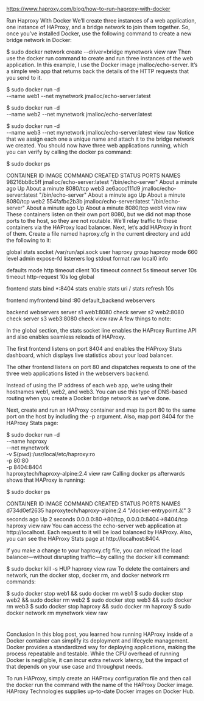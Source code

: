 https://www.haproxy.com/blog/how-to-run-haproxy-with-docker


Run Haproxy With Docker
We’ll create three instances of a web application, one instance of HAProxy, and a bridge network to join them together. So, once you’ve installed Docker, use the following command to create a new bridge network in Docker:

$ sudo docker network create --driver=bridge mynetwork
view raw
Then use the docker run command to create and run three instances of the web application. In this example, I use the Docker image jmalloc/echo-server. It’s a simple web app that returns back the details of the HTTP requests that you send to it.

$ sudo docker run -d \
   --name web1 --net mynetwork jmalloc/echo-server:latest
   
$ sudo docker run -d \
   --name web2 --net mynetwork jmalloc/echo-server:latest
   
$ sudo docker run -d \
   --name web3 --net mynetwork jmalloc/echo-server:latest
view raw
Notice that we assign each one a unique name and attach it to the bridge network we created. You should now have three web applications running, which you can verify by calling the docker ps command:

$ sudo docker ps

CONTAINER ID   IMAGE                        COMMAND              CREATED              STATUS              PORTS      NAMES
98216bb8c5ff   jmalloc/echo-server:latest   "/bin/echo-server"   About a minute ago   Up About a minute   8080/tcp   web3
ae6accc111d9   jmalloc/echo-server:latest   "/bin/echo-server"   About a minute ago   Up About a minute   8080/tcp   web2
554fafbc2b3b   jmalloc/echo-server:latest   "/bin/echo-server"   About a minute ago   Up About a minute   8080/tcp   web1
view raw
These containers listen on their own port 8080, but we did not map those ports to the host, so they are not routable. We’ll relay traffic to these containers via the HAProxy load balancer. Next, let’s add HAProxy in front of them. Create a file named haproxy.cfg in the current directory and add the following to it:

global
  stats socket /var/run/api.sock user haproxy group haproxy mode 660 level admin expose-fd listeners
  log stdout format raw local0 info

defaults
  mode http
  timeout client 10s
  timeout connect 5s
  timeout server 10s
  timeout http-request 10s
  log global

frontend stats
  bind *:8404
  stats enable
  stats uri /
  stats refresh 10s

frontend myfrontend
  bind :80
  default_backend webservers

backend webservers
  server s1 web1:8080 check
  server s2 web2:8080 check
  server s3 web3:8080 check
view raw
A few things to note:

In the global section, the stats socket line enables the HAProxy Runtime API and also enables seamless reloads of HAProxy.

The first frontend listens on port 8404 and enables the HAProxy Stats dashboard, which displays live statistics about your load balancer.

The other frontend listens on port 80 and dispatches requests to one of the three web applications listed in the webservers backend.

Instead of using the IP address of each web app, we’re using their hostnames web1, web2, and web3. You can use this type of DNS-based routing when you create a Docker bridge network as we’ve done.

Next, create and run an HAProxy container and map its port 80 to the same port on the host by including the -p argument. Also, map port 8404 for the HAProxy Stats page:

$ sudo docker run -d \
   --name haproxy \
   --net mynetwork \
   -v $(pwd):/usr/local/etc/haproxy:ro \
   -p 80:80 \
   -p 8404:8404 \
   haproxytech/haproxy-alpine:2.4
view raw
Calling docker ps afterwards shows that HAProxy is running:

$ sudo docker ps

CONTAINER ID   IMAGE                            COMMAND                  CREATED          STATUS          PORTS                                        NAMES
d734d0ef2635   haproxytech/haproxy-alpine:2.4   "/docker-entrypoint.â¦"   3 seconds ago    Up 2 seconds    0.0.0.0:80->80/tcp, 0.0.0.0:8404->8404/tcp   haproxy
view raw
You can access the echo-server web application at http://localhost. Each request to it will be load balanced by HAProxy. Also, you can see the HAProxy Stats page at http://localhost:8404.

If you make a change to your haproxy.cfg file, you can reload the load balancer—without disrupting traffic—by calling the docker kill command:

$ sudo docker kill -s HUP haproxy
view raw
To delete the containers and network, run the docker stop, docker rm, and docker network rm commands:

$ sudo docker stop web1 && sudo docker rm web1
$ sudo docker stop web2 && sudo docker rm web2
$ sudo docker stop web3 && sudo docker rm web3
$ sudo docker stop haproxy && sudo docker rm haproxy
$ sudo docker network rm mynetwork
view raw
​
#
Conclusion
In this blog post, you learned how running HAProxy inside of a Docker container can simplify its deployment and lifecycle management. Docker provides a standardized way for deploying applications, making the process repeatable and testable. While the CPU overhead of running Docker is negligible, it can incur extra network latency, but the impact of that depends on your use case and throughput needs.

To run HAProxy, simply create an HAProxy configuration file and then call the docker run the command with the name of the HAProxy Docker image. HAProxy Technologies supplies up-to-date Docker images on Docker Hub.
